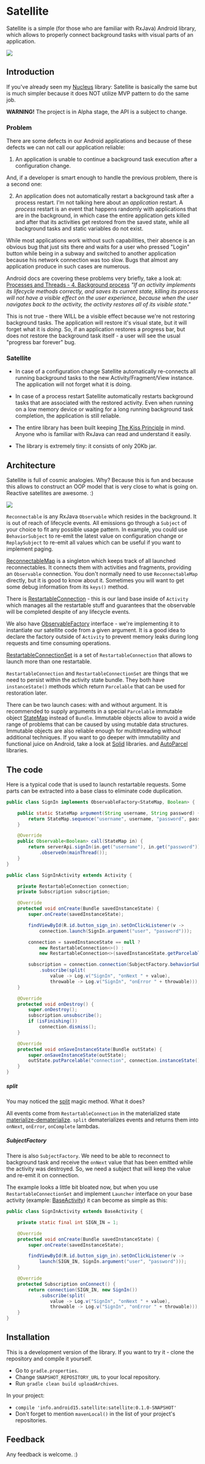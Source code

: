 Satellite
=======

Satellite is a simple (for those who are familiar with RxJava) Android library, which allows
to properly connect background tasks with visual parts of an application.

![](https://github.com/konmik/satellite/blob/images/images/satellite_logo_small.png)

## Introduction

If you've already seen my [Nucleus](https://github.com/konmik/nucleus) library:
Satellite is basically the same but is much simpler because it does NOT utilize MVP pattern
to do the same job.

**WARNING!** The project is in Alpha stage, the API is a subject to change.

### Problem

There are some defects in our Android applications and because of these defects we can not call
our application reliable:

1. An application is unable to continue a background task execution after a configuration change.

And, if a developer is smart enough to handle the previous problem, there is a second one:

2. An application does not automatically restart a background task after a process restart.
I'm not talking here about an *application* restart. A *process* restart is an event that happens randomly with
applications that are in the background, in which case the entire application gets killed and after
that its activities get restored from the saved state, while all background tasks and static variables
do not exist.

While most applications work without such capabilities, their absence is an obvious bug that just sits there
and waits for a user who pressed "Login" button while being in a subway and switched to another application
because his network connection was too slow. Bugs that almost any application produce in such cases
are numerous.

Android docs are covering these problems very briefly, take a look at:
[Processes and Threads - 4. Background process](http://developer.android.com/guide/components/processes-and-threads.html#Lifecycle)
*"If an activity implements its lifecycle methods correctly, and saves
its current state, killing its process will not have a visible effect on
the user experience, because when the user navigates back to the activity,
the activity restores all of its visible state."*

This is not true - there WILL be a visible effect because we're not restoring background tasks.
The application will restore it's visual state, but it will forget what it is *doing*.
So, if an application restores a progress bar, but does not restore the background task itself -
a user will see the usual "progress bar forever" bug.

### Satellite

* In case of a configuration change Satellite automatically re-connects
all running background tasks to the new Activity/Fragment/View instance.
The application will not forget what it is doing.

* In case of a process restart Satellite automatically restarts background tasks that
are associated with the restored activity. Even when running on a low memory device or
waiting for a long running background task completion, the application is still reliable.

* The entire library has been built keeping [The Kiss Principle](https://people.apache.org/~fhanik/kiss.html) in mind.
Anyone who is familiar with RxJava can read and understand it easily.

* The library is extremely tiny: it consists of only 20Kb jar.

## Architecture

Satellite is full of cosmic analogies. Why? Because this is fun and because this allows
to construct an OOP model that is very close to what is going on. Reactive satellites are awesome. :)

![](https://github.com/konmik/satellite/blob/images/images/satellite.png)

`Reconnectable` is any RxJava `Observable` which resides in the background.
It is out of reach of lifecycle events. All emissions go through a `Subject`
of your choice to fit any possible usage pattern. In example, you could use `BehaviorSubject`
to re-emit the latest value on configuration change or `ReplaySubject` to re-emit
all values which can be useful if you want to implement paging.

[ReconnectableMap](https://github.com/konmik/satellite/blob/master/satellite/src/main/java/satellite/ReconnectableMap.java)
is a singleton which keeps track of all launched
reconnectables. It connects them with activities and fragments, providing an `Observable` connection.
You don't normally need to use `ReconnectableMap` directly, but it is good to know about it.
Sometimes you will want to get some debug information from its `keys()` method.

There is
[RestartableConnection](https://github.com/konmik/satellite/blob/master/satellite/src/main/java/satellite/RestartableConnection.java) -
this is our land base inside of `Activity` which manages all
the restartable stuff and guarantees that the observable will be completed despite of any lifecycle events.

We also have
[ObservableFactory](https://github.com/konmik/satellite/blob/master/satellite/src/main/java/satellite/ObservableFactory.java)
interface - we're implementing it to instantiate our satellite code
from a given argument. It is a good idea to declare the factory outside of `Activity` to
prevent memory leaks during long requests and time consuming operations.

[RestartableConnectionSet](https://github.com/konmik/satellite/blob/master/satellite/src/main/java/satellite/RestartableConnectionSet.java)
is a set of `RestartableConnection` that allows to launch more than one restartable.

`RestartableConnection` and `RestartableConnectionSet` are things that we need to persist within the activity state bundle.
They both have `instanceState()` methods which return `Parcelable` that can be used for restoration later.

There can be two launch cases: with and without argument.
It is recommended to supply arguments in a special `Parcelable` immutable object
[StateMap](https://github.com/konmik/satellite/blob/master/satellite/src/main/java/satellite/state/StateMap.java)
instead of `Bundle`.
Immutable objects allow to avoid a wide range of problems that can be caused by using mutable
data structures. Immutable objects are also reliable enough for multithreading without additional techniques.
If you want to go deeper with immutability and functional juice on Android, take a look at
[Solid](https://github.com/konmik/solid) libraries.
and
[AutoParcel](https://github.com/frankiesardo/auto-parcel)
libraries.

## The code

Here is a typical code that is used to launch restartable requests.
Some parts can be extracted into a base class to eliminate code duplication.

```java
public class SignIn implements ObservableFactory<StateMap, Boolean> {

    public static StateMap argument(String username, String password) {
        return StateMap.sequence("username", username, "password", password);
    }

    @Override
    public Observable<Boolean> call(StateMap in) {
        return serverApi.signIn(in.get("username"), in.get("password"))
            .observeOn(mainThread());
    }
}

public class SignInActivity extends Activity {

    private RestartableConnection connection;
    private Subscription subscription;

    @Override
    protected void onCreate(Bundle savedInstanceState) {
        super.onCreate(savedInstanceState);

        findViewById(R.id.button_sign_in).setOnClickListener(v ->
            connection.launch(SignIn.argument("user", "password")));

        connection = savedInstanceState == null ?
            new RestartableConnection<>() :
            new RestartableConnection<>(savedInstanceState.getParcelable("connection"));

        subscription = connection.connection(SubjectFactory.behaviorSubject(), new SignIn())
            .subscribe(split(
                value -> Log.v("SignIn", "onNext " + value),
                throwable -> Log.v("SignIn", "onError " + throwable)));
    }

    @Override
    protected void onDestroy() {
        super.onDestroy();
        subscription.unsubscribe();
        if (isFinishing())
            connection.dismiss();
    }

    @Override
    protected void onSaveInstanceState(Bundle outState) {
        super.onSaveInstanceState(outState);
        outState.putParcelable("connection", connection.instanceState());
    }
}
```

##### split

You may noticed the [split](https://github.com/konmik/satellite/blob/master/satellite/src/main/java/satellite/util/RxNotification.java)
magic method. What it does?

All events come from `RestartableConnection` in the materialized state
[materialize-dematerialize](http://reactivex.io/documentation/operators/materialize-dematerialize.html).
`split` dematerializes events and returns them into `onNext`, `onError`, `onComplete` lambdas.

##### SubjectFactory

There is also `SubjectFactory`. We need to be able to reconnect to background task
and receive the `onNext` value that has been emitted while the activity was destroyed. So, we need a subject
that will keep the value and re-emit it on connection.

The example looks a little bit bloated now, but when you use `RestartableConnectionSet` and implement `Launcher` interface on your
base activity (example:
[BaseActivity](https://github.com/konmik/satellite/blob/master/example/src/main/java/satellite/example/BaseActivity.java))
it can become as simple as this:

```java
public class SignInActivity extends BaseActivity {

    private static final int SIGN_IN = 1;

    @Override
    protected void onCreate(Bundle savedInstanceState) {
        super.onCreate(savedInstanceState);

        findViewById(R.id.button_sign_in).setOnClickListener(v ->
            launch(SIGN_IN, SignIn.argument("user", "password")));
    }

    @Override
    protected Subscription onConnect() {
        return connection(SIGN_IN, new SignIn())
            .subscribe(split(
                value -> Log.v("SignIn", "onNext " + value),
                throwable -> Log.v("SignIn", "onError " + throwable)));
    }
}
```

## Installation

This is a development version of the library.
If you want to try it - clone the repository and compile it yourself.

* Go to `gradle.properties`.
* Change `SNAPSHOT_REPOSITORY_URL` to your local repository.
* Run `gradle clean build uploadArchives`.

In your project:

* `compile 'info.android15.satellite:satellite:0.1.0-SNAPSHOT'`
* Don't forget to mention `mavenLocal()` in the list of your project's repositories.

## Feedback

Any feedback is welcome. :)

